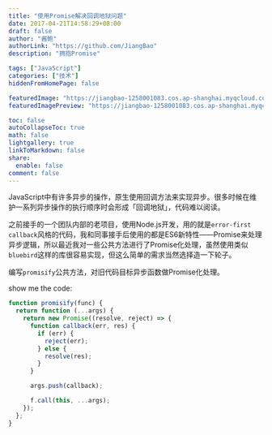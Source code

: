 ```yaml
---
title: "使用Promise解决回调地狱问题"
date: 2017-04-21T14:58:29+08:00
draft: false
author: "酱鲍"
authorLink: "https://github.com/JiangBao"
description: "拥抱Promise"

tags: ["JavaScript"]
categories: ["技术"]
hiddenFromHomePage: false

featuredImage: "https://jiangbao-1258001083.cos.ap-shanghai.myqcloud.com/callback-hell.png"
featuredImagePreview: "https://jiangbao-1258001083.cos.ap-shanghai.myqcloud.com/callback-hell.png"

toc: false
autoCollapseToc: true
math: false
lightgallery: true
linkToMarkdown: false
share:
  enable: false
comment: false
---
```


<!--more-->

JavaScript中有许多异步的操作，原生使用回调方法来实现异步。很多时候在维护一系列异步操作的执行顺序时会形成「回调地狱」，代码难以阅读。

之前接手的一个团队内部的老项目，使用Node.js开发，用的就是`error-first callback`风格的代码，我和同事接手后使用的都是ES6新特性——Promise来处理异步逻辑，所以最近我对一些公共方法进行了Promise化处理，虽然使用类似`bluebird`这样的库很容易实现，但这么简单的需求当然选择造一下轮子。

编写`promisify`公共方法，对旧代码目标异步函数做Promise化处理。

show me the code:

```js
function promisify(func) {
  return function (...args) {
    return new Promise((resolve, reject) => {
      function callback(err, res) {
        if (err) {
          reject(err);
        } else {
          resolve(res);
        }
      }

      args.push(callback);

      f.call(this, ...args);
    });
  };
}
```
